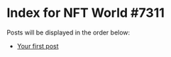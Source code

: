# Index for NFT World #7311
Posts will be displayed in the order below:

- [Your first post](./001-first.md)

